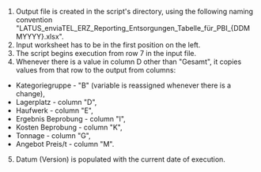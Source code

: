 1. Output file is created in the script's directory, using the following naming convention "LATUS_enviaTEL_ERZ_Reporting_Entsorgungen_Tabelle_für_PBI_{DDMMYYYY}.xlsx".
2. Input worksheet has to be in the first position on the left.
3. The script begins execution from row 7 in the input file.
4. Whenever there is a value in column D other than "Gesamt", it copies values from that row to the output from columns:
- Kategoriegruppe - "B" (variable is reassigned whenever there is a change),
- Lagerplatz - column "D",
- Haufwerk - column "E",
- Ergebnis Beprobung - column "I",
- Kosten Beprobung - column "K",
- Tonnage - column "G",
- Angebot Preis/t - column "M".
5. Datum (Version) is populated with the current date of execution.
